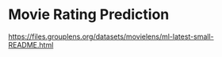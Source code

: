 # Movie Rating Prediction

https://files.grouplens.org/datasets/movielens/ml-latest-small-README.html
